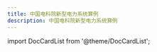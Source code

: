 ```yaml
---
title: 中国电科院新型电力系统算例
description: 中国电科院新型电力系统算例
---
```


import DocCardList from '@theme/DocCardList';

<DocCardList />